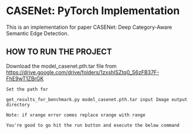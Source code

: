 # CASENet: PyTorch Implementation

This is an implementation for paper CASENet: Deep Category-Aware Semantic Edge Detection.

## HOW TO RUN THE PROJECT

Download the model_casenet.pth.tar file from https://drive.google.com/drive/folders/1zxshISZtq0_S6zFB37F-FhE9wT1ZBrGK

    Set the path for

    get_results_for_benchmark.py model_casenet.pth.tar input Image output directory

    Note: if xrange error comes replace xrange with range

    You're good to go hit the run button and execute the below command
